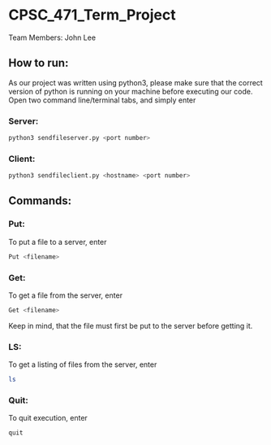 # CPSC_471_Term_Project

Team Members:
John Lee


## How to run:
As our project was written using python3, please make sure that the correct version of python is running 
on your machine before executing our code. 
Open two command line/terminal tabs, and simply enter 


### Server:

```bash
python3 sendfileserver.py <port number>
```

### Client:
```bash
python3 sendfileclient.py <hostname> <port number>
```

## Commands:

### Put:
To put a file to a server, enter
```bash
Put <filename>
```


### Get:
To get a file from the server, enter
```bash
Get <filename>
```
Keep in mind, that the file must first be put to the server before getting it.


### LS:
To get a listing of files from the server, enter
```bash
ls
```

### Quit:
To quit execution, enter
```bash
quit
```
